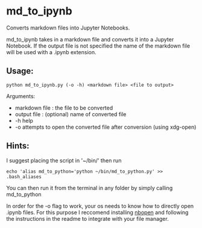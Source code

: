 # md_to_ipynb
Converts markdown files into Jupyter Notebooks.

md_to_ipynb takes in a markdown file and converts it into a Jupyter Notebook.
If the output file is not specified the name of the markdown file will be used
with a .ipynb extension.

## Usage:
```
python md_to_ipynb.py (-o -h) <markdown file> <file to output>
```
Arguments:
- markdown file : the file to be converted
- output file : (optional) name of converted file
- -h   help
- -o   attempts to open the converted file after conversion (using xdg-open)

## Hints:
I suggest placing the script in '~/bin/' then run 
```
echo 'alias md_to_python='python ~/bin/md_to_python.py' >> .bash_aliases
```
You can then run it from the terminal in any folder by simply calling md_to_python

In order for the -o flag to work, your os needs to know how to directly open .ipynb files. For this purpose I reccomend installing [nbopen](https://github.com/takluyver/nbopen) and following the instructions in the readme to integrate with your file manager.